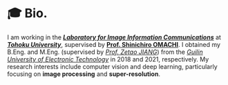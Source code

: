 # 🎓 Bio.
I am working in the [***Laboratory for Image Information Communications***](http://www.iic.ecei.tohoku.ac.jp/index.html) at [***Tohoku University***](https://www.tohoku.ac.jp/en/), supervised by [**Prof. Shinichiro OMACHI**](http://www.iic.ecei.tohoku.ac.jp/~machi/index-j.html). I obtained my B.Eng. and M.Eng. (supervised by [*Prof. Zetao JIANG*](https://www.guet.edu.cn/people2/1130186.html)) from the *[Guilin University of Electronic Technology](https://www.guet.edu.cn/)* in 2018 and 2021, respectively. My research interests include computer vision and deep learning, particularly focusing on **image processing** and **super-resolution**.
